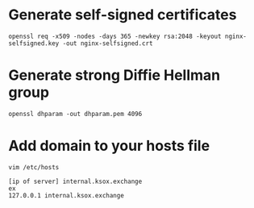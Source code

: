 # Generate self-signed certificates

```shell
openssl req -x509 -nodes -days 365 -newkey rsa:2048 -keyout nginx-selfsigned.key -out nginx-selfsigned.crt
```

# Generate strong Diffie Hellman group

```shell
openssl dhparam -out dhparam.pem 4096
```

# Add domain to your hosts file

```shell
vim /etc/hosts
```

```
[ip of server] internal.ksox.exchange
ex
127.0.0.1 internal.ksox.exchange
```
